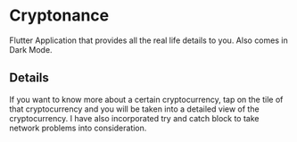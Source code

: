 # Cryptonance

Flutter Application that provides all the real life details to you. Also comes in Dark Mode.

## Details

If you want to know more about a certain cryptocurrency, tap on the tile of that cryptocurrency and you will be taken into a detailed view of the cryptocurrency. I have also incorporated try and catch block to take network problems into consideration.
